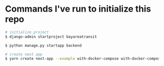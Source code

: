 # Commands I've run to initialize this repo

```sh
# initialize project
$ django-admin startproject bayareatransit

$ python manage.py startapp backend

# create next app
$ yarn create next-app --example with-docker-compose with-docker-compose-app
```
